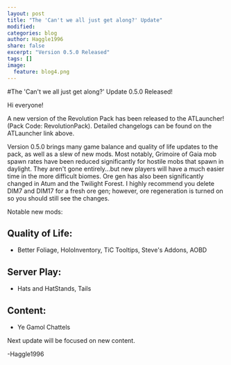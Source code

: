 ```yaml
---
layout: post
title: "The 'Can't we all just get along?' Update"
modified:
categories: blog
author: Haggle1996
share: false
excerpt: "Version 0.5.0 Released"
tags: []
image:
  feature: blog4.png
---
```


#The 'Can't we all just get along?' Update 0.5.0 Released!

Hi everyone! 

A new version of the Revolution Pack has been released to the ATLauncher! (Pack Code: RevolutionPack). Detailed changelogs can be found on the ATLauncher link above.

Version 0.5.0 brings many game balance and quality of life updates to the pack, as well as a slew of new mods. Most notably, Grimoire of Gaia mob spawn rates have been reduced significantly for hostile mobs that spawn in daylight. They aren't gone entirely...but new players will have a much easier time in the more difficult biomes. Ore gen has also been significantly changed in Atum and the Twilight Forest. I highly recommend you delete DIM7 and DIM17 for a fresh ore gen; however, ore regeneration is turned on so you should still see the changes.

Notable new mods:
## Quality of Life:
- Better Foliage, HoloInventory, TiC Tooltips, Steve's Addons, AOBD
## Server Play:
- Hats and HatStands, Tails
## Content:
- Ye Gamol Chattels

Next update will be focused on new content.

-Haggle1996
